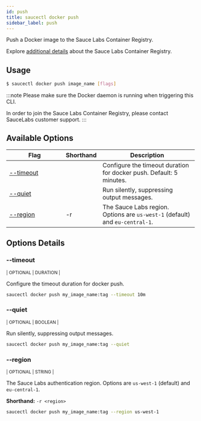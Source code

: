 ```yaml
---
id: push
title: saucectl docker push
sidebar_label: push
---
```


Push a Docker image to the Sauce Labs Container Registry.

Explore [additional details](/docs/orchestrate/saucelabs-private-registry.md) about the Sauce Labs Container Registry.

## Usage

```bash
$ saucectl docker push image_name [flags]
```

:::note
Please make sure the Docker daemon is running when triggering this CLI.

In order to join the Sauce Labs Container Registry, please contact SauceLabs customer support.
:::

## Available Options

<table id="table-cli">
  <thead>
    <tr>
      <th width="30%">Flag</th>
      <th width="10%">Shorthand</th>
      <th>Description</th>
    </tr>
  </thead>
  <tbody>
    <tr>
      <td><span className="t-cli"><a href="#--timeout">--timeout</a></span></td>
      <td></td>
      <td>Configure the timeout duration for docker push. Default: 5 minutes.</td>
    </tr>
    <tr>
      <td><span className="t-cli"><a href="#--quiet">--quiet</a></span></td>
      <td></td>
      <td>Run silently, suppressing output messages.</td>
    </tr>
    <tr>
      <td><span className="t-cli"><a href="#--region">--region</a></span></td>
      <td><span className="t-cli">-r</span></td>
      <td>The Sauce Labs region. Options are <code>us-west-1</code> (default) and <code>eu-central-1</code>.</td>
    </tr>
  </tbody>
</table>

## Options Details

### <span className="cli">--timeout</span>

<div className="cli-desc">
<p><small>| OPTIONAL | DURATION |</small></p>

Configure the timeout duration for docker push.

```bash
saucectl docker push my_image_name:tag --timeout 10m
```

</div>

### <span className="cli">--quiet</span>

<div className="cli-desc">
<p><small>| OPTIONAL | BOOLEAN |</small></p>

Run silently, suppressing output messages.

```bash
saucectl docker push my_image_name:tag --quiet
```

</div>

### <span className="cli">--region</span>

<div className="cli-desc">
<p><small>| OPTIONAL | STRING |</small></p>

The Sauce Labs authentication region. Options are `us-west-1` (default) and `eu-central-1`.

**Shorthand:** `-r <region>`

```bash
saucectl docker push my_image_name:tag --region us-west-1
```

</div>
